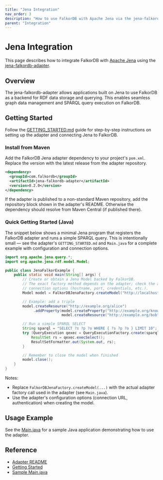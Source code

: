 ```yaml
---
title: "Jena Integration"
nav_order: 3
description: "How to use FalkorDB with Apache Jena via the jena-falkordb-adapter."
parent: "Integration"
---
```


# Jena Integration

This page describes how to integrate FalkorDB with [Apache Jena](https://jena.apache.org/) using the [jena-falkordb-adapter](https://github.com/FalkorDB/jena-falkordb-adapter).

## Overview

The jena-falkordb-adapter allows applications built on Jena to use FalkorDB as a backend for RDF data storage and querying. This enables seamless graph data management and SPARQL query execution on FalkorDB.

## Getting Started

Follow the [GETTING_STARTED.md](https://github.com/FalkorDB/jena-falkordb-adapter/blob/main/GETTING_STARTED.md) guide for step-by-step instructions on setting up the adapter and connecting Jena to FalkorDB.

### Install from Maven

Add the FalkorDB Jena adapter dependency to your project's `pom.xml`. Replace the version with the latest release from the adapter repository.

```xml
<dependency>
  <groupId>com.falkordb</groupId>
  <artifactId>jena-falkordb-adapter</artifactId>
  <version>0.2.0</version>
</dependency>
```

If the adapter is published to a non-standard Maven repository, add the repository block shown in the adapter's README. Otherwise the dependency should resolve from Maven Central (if published there).

### Quick Getting Started (Java)

The snippet below shows a minimal Jena program that registers the FalkorDB adapter and runs a simple SPARQL query. This is intentionally small — see the adapter's `GETTING_STARTED.md` and `Main.java` for a complete example with configuration and connection options.

```java
import org.apache.jena.query.*;
import org.apache.jena.rdf.model.Model;

public class JenaFalkorExample {
    public static void main(String[] args) {
        // Create or obtain a Jena Model backed by FalkorDB.
        // The exact factory method depends on the adapter; check the adapter README/Main.java for the
        // connection options (hostname, port, credentials, etc.).
        Model model = FalkorDBJenaFactory.createModel("http://localhost:7474");

        // Example: add a triple
        model.createResource("http://example.org/alice")
             .addProperty(model.createProperty("http://example.org/knows"),
                          model.createResource("http://example.org/bob"));

        // Run a simple SPARQL SELECT
        String sparql = "SELECT ?s ?p ?o WHERE { ?s ?p ?o } LIMIT 10";
        try (QueryExecution qexec = QueryExecutionFactory.create(sparql, model)) {
            ResultSet rs = qexec.execSelect();
            ResultSetFormatter.out(System.out, rs);
        }

        // Remember to close the model when finished
        model.close();
    }
}
```

Notes:
- Replace `FalkorDBJenaFactory.createModel(...)` with the actual adapter factory call used in the adapter (see `Main.java`).
- Use the adapter's configuration options (connection URL, authentication) when creating the model.


## Usage Example

See the [Main.java](https://github.com/FalkorDB/jena-falkordb-adapter/blob/main/src/main/java/com/falkordb/jena/Main.java) for a sample Java application demonstrating how to use the adapter.

## Reference

- [Adapter README](https://github.com/FalkorDB/jena-falkordb-adapter/blob/main/README.md)
- [Getting Started](https://github.com/FalkorDB/jena-falkordb-adapter/blob/main/GETTING_STARTED.md)
- [Sample Main.java](https://github.com/FalkorDB/jena-falkordb-adapter/blob/main/src/main/java/com/falkordb/jena/Main.java)
